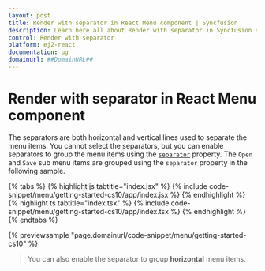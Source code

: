 ```yaml
---
layout: post
title: Render with separator in React Menu component | Syncfusion
description: Learn here all about Render with separator in Syncfusion React Menu component of Syncfusion Essential JS 2 and more.
control: Render with separator 
platform: ej2-react
documentation: ug
domainurl: ##DomainURL##
---
```


# Render with separator in React Menu component

The separators are both horizontal and vertical lines used to separate the menu items. You cannot select the separators, but you can enable separators to group the menu items using the [`separator`](https://ej2.syncfusion.com/react/documentation/api/menu/menuItemModel/#separator) property. The `Open` and `Save` sub menu items are grouped using the `separator` property in the following sample.

{% tabs %}
{% highlight js tabtitle="index.jsx" %}
{% include code-snippet/menu/getting-started-cs10/app/index.jsx %}
{% endhighlight %}
{% highlight ts tabtitle="index.tsx" %}
{% include code-snippet/menu/getting-started-cs10/app/index.tsx %}
{% endhighlight %}
{% endtabs %}

 {% previewsample "page.domainurl/code-snippet/menu/getting-started-cs10" %}

> You can also enable the separator to group **horizontal** menu items.
